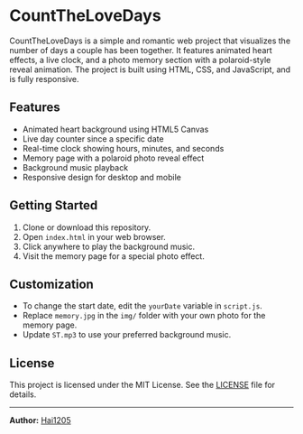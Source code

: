 # CountTheLoveDays

CountTheLoveDays is a simple and romantic web project that visualizes the number of days a couple has been together. It features animated heart effects, a live clock, and a photo memory section with a polaroid-style reveal animation. The project is built using HTML, CSS, and JavaScript, and is fully responsive.

## Features

- Animated heart background using HTML5 Canvas
- Live day counter since a specific date
- Real-time clock showing hours, minutes, and seconds
- Memory page with a polaroid photo reveal effect
- Background music playback
- Responsive design for desktop and mobile

## Getting Started

1. Clone or download this repository.
2. Open `index.html` in your web browser.
3. Click anywhere to play the background music.
4. Visit the memory page for a special photo effect.

## Customization

- To change the start date, edit the `yourDate` variable in `script.js`.
- Replace `memory.jpg` in the `img/` folder with your own photo for the memory page.
- Update `ST.mp3` to use your preferred background music.

## License

This project is licensed under the MIT License. See the [LICENSE](LICENSE) file for details.

---

**Author:** [Hai1205](https://github.com/hai1205)